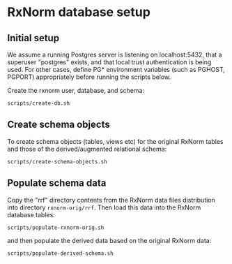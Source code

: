 # RxNorm database setup

## Initial setup
We assume a running Postgres server is listening on localhost:5432, that a superuser "postgres" exists,
and that local trust authentication is being used. For other cases, define PG* environment variables (such
as PGHOST, PGPORT) appropriately before running the scripts below.

Create the rxnorm user, database, and schema:
```
scripts/create-db.sh
```

## Create schema objects
To create schema objects (tables, views etc) for the original RxNorm tables and those
of the derived/augmented relational schema:

```
scripts/create-schema-objects.sh
```

## Populate schema data

Copy the "rrf" directory contents from the RxNorm data files distribution into directory
`rxnorm-orig/rrf`. Then load this data into the RxNorm database tables:

```
scripts/populate-rxnorm-orig.sh
```
and then populate the derived data based on the original RxNorm data:

```
scripts/populate-derived-schema.sh
```
